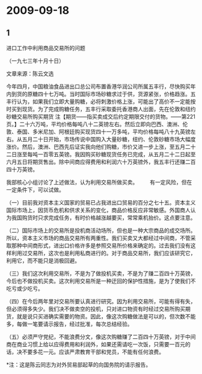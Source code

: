 # 2009-09-18

## 1

进口工作中利用商品交易所的问题

（一九七三年十月十日） 

文章来源：陈云文选 

今年四月，中国粮油食品进出口总公司布置香港华润公司所属五丰行，尽快购买年内到货的原糖四十七万吨。当时国际市场砂糖求过于供，货源紧张，价格趋涨。五丰行认为，如果我们立即大量购糖，必将刺激价格上涨，可能出了高价不一定能按时买到现货。为了完成购糖任务，五丰行采取委托香港商人出面，先在伦敦和纽约砂糖交易所购买期货 注【期货――指买卖成交后约定期限交付的货物。――第221页。】二十六万吨，平均价格每吨八十二英镑左右。然后立即向巴西、澳洲、伦敦、泰国、多米尼加、阿根廷购买现货四十一万多吨，平均价格每吨八十九英镑左右。从五月二十日开始，市场传说中国购入大量砂糖，纽约、伦敦砂糖市场大幅度涨价。然后，澳洲、巴西先后证实我向他们购糖，市价又进一步上涨，至五月二十二日涨至每吨一百零五英镑。我因购买砂糖现货任务已完成，从五月二十二日起至六月五日将期货售出。除中间商应得费用和利润六十万英镑外，我五丰行还赚二百四十万英镑。 

我部核心小组讨论了上述做法，认为利用交易所做买卖。   　　有一定风险，但在一定条件下，可以试做。 

（一）目前我对资本主义国家的贸易已占我进出口贸易的百分之七十五。资本主义国际市场上，因货币危机和供求关系的变化，商品价格反应非常敏感。外国商人认为我国购货时只求完成任务，有时价格越涨越要买，常常乘机抬价。这点要注意。 

（二）国际市场上的交易所是投机商活动场所，但也是一种大宗商品的成交场所。所以，资本主义市场的商品交易所有两重性。我们买卖又大都经过中间商，不管采取那种中间商形式，进出口价格许多是参照交易所价格来确定的。过去我们没有这样利用过交易所，这次也是利用私商进行的。对于商品交易所，我们应该研究它，利用它，而不能只是消极回避。 

（三）我们这次利用交易所，不是为了做投机买卖，不是为了赚二百四十万英镑，今后也不做投机买卖。这次利用交易所是一种迂回的保护性措施，是为了使我们不吃亏或少吃亏。 

（四）在今后两年里对交易所要认真进行研究。因为利用交易所，可能有得有失，但必须得多失少。我们决不做卖空的投机，只对进口物资有时经过交易所购买期货，就是说只买进确实需要的物资。因此，像这次购糖做法是可以的，但次数不能多，每做一笔要请示报告，经过批准，每次总结经验。 

（五）必须严守党纪，不能浪费分文，像这次购糖赚了二百四十万英镑，对于中间商在商业习惯上给以应得费用和利润外，如果还需请吃一次饭，只需要一百元的话，决不要多花一元。应该严肃教育干部和党员，不能有任何浪费。 

*注：这是陈云同志为对外贸易部起草的向国务院的请示报告。




